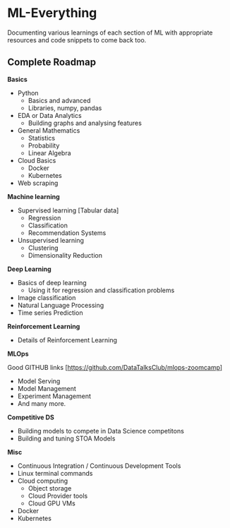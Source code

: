 # ML-Everything
Documenting various learnings of each section of ML with appropriate resources and code snippets to come back too.

## Complete Roadmap

**Basics** 

- Python
    - Basics and advanced
    - Libraries, numpy, pandas
- EDA or Data Analytics
    - Building graphs and analysing features
- General Mathematics
    - Statistics
    - Probability
    - Linear Algebra
- Cloud Basics
    - Docker
    - Kubernetes
- Web scraping

**Machine learning**

- Supervised learning [Tabular data]
    - Regression
    - Classification
    - Recommendation Systems
- Unsupervised learning
    - Clustering
    - Dimensionality Reduction

**Deep Learning** 

- Basics of deep learning
    - Using it for regression and classification problems
- Image classification
- Natural Language Processing
- Time series Prediction

**Reinforcement Learning**

- Details of Reinforcement Learning

**MLOps** 

Good GITHUB links [https://github.com/DataTalksClub/mlops-zoomcamp]

- Model Serving
- Model Management
- Experiment Management
- And many more.

**Competitive DS**
- Building models to compete in Data Science competitons
- Building and tuning STOA Models



**Misc**

- Continuous Integration / Continuous Development Tools
- Linux terminal commands
- Cloud computing
    - Object storage
    - Cloud Provider tools
    - Cloud GPU VMs
- Docker
- Kubernetes